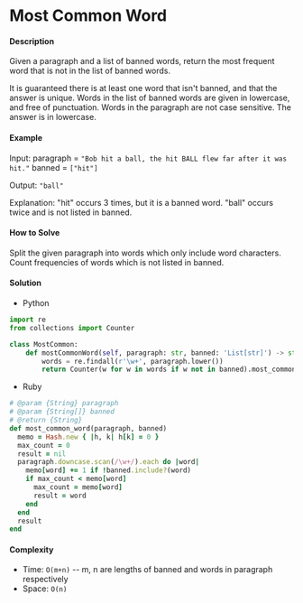 # Most Common Word

#### Description

Given a paragraph and a list of banned words, return the most frequent word that is not in the list of banned words.

It is guaranteed there is at least one word that isn't banned, and that the answer is unique. Words in the list of banned words are given in lowercase, and free of punctuation.  Words in the paragraph are not case sensitive.  The answer is in lowercase.

#### Example
Input: 
paragraph = `"Bob hit a ball, the hit BALL flew far after it was hit."`
banned = `["hit"]`

Output: `"ball"`

Explanation: 
"hit" occurs 3 times, but it is a banned word. "ball" occurs twice and is not listed in banned.

#### How to Solve

Split the given paragraph into words which only include word characters. Count frequencies of words which is not listed in banned.

#### Solution
- Python

```python
import re
from collections import Counter

class MostCommon:
    def mostCommonWord(self, paragraph: str, banned: 'List[str]') -> str:
        words = re.findall(r'\w+', paragraph.lower())
        return Counter(w for w in words if w not in banned).most_common(1)[0][0]
```

- Ruby

```ruby
# @param {String} paragraph
# @param {String[]} banned
# @return {String}
def most_common_word(paragraph, banned)
  memo = Hash.new { |h, k| h[k] = 0 }
  max_count = 0
  result = nil
  paragraph.downcase.scan(/\w+/).each do |word|
    memo[word] += 1 if !banned.include?(word)
    if max_count < memo[word]
      max_count = memo[word]
      result = word
    end
  end
  result
end
```

#### Complexity
- Time: `O(m+n)` -- m, n are lengths of banned and words in paragraph respectively
- Space: `O(n)`
